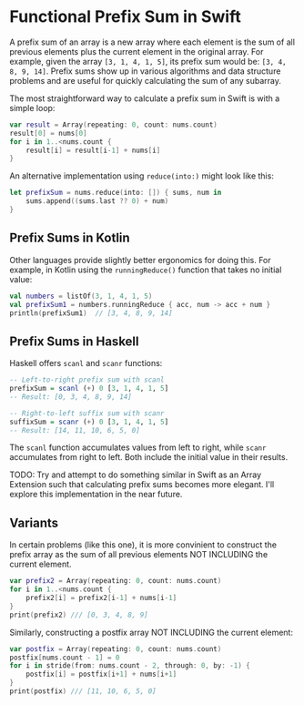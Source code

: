 # Functional Prefix Sum in Swift

A prefix sum of an array is a new array where each element is the sum of all previous elements plus the current element in the original array. For example, given the array `[3, 1, 4, 1, 5]`, its prefix sum would be: `[3, 4, 8, 9, 14]`. Prefix sums show up in various algorithms and data structure problems and are useful for quickly calculating the sum of any subarray.

The most straightforward way to calculate a prefix sum in Swift is with a simple loop:
```swift
var result = Array(repeating: 0, count: nums.count)
result[0] = nums[0]    
for i in 1..<nums.count {
    result[i] = result[i-1] + nums[i]
}
```

An alternative implementation using `reduce(into:)` might look like this:
```swift
let prefixSum = nums.reduce(into: []) { sums, num in
    sums.append((sums.last ?? 0) + num)
}
```

## Prefix Sums in Kotlin
Other languages provide slightly better ergonomics for doing this. For example, in Kotlin using the `runningReduce()` function that takes no initial value:
```kotlin
val numbers = listOf(3, 1, 4, 1, 5)
val prefixSum1 = numbers.runningReduce { acc, num -> acc + num }
println(prefixSum1)  // [3, 4, 8, 9, 14]
```

## Prefix Sums in Haskell
Haskell offers `scanl` and `scanr` functions:
```haskell
-- Left-to-right prefix sum with scanl
prefixSum = scanl (+) 0 [3, 1, 4, 1, 5]
-- Result: [0, 3, 4, 8, 9, 14]

-- Right-to-left suffix sum with scanr
suffixSum = scanr (+) 0 [3, 1, 4, 1, 5]
-- Result: [14, 11, 10, 6, 5, 0]
```

The `scanl` function accumulates values from left to right, while `scanr` accumulates from right to left. Both include the initial value in their results.

TODO: Try and attempt to do something similar in Swift as an Array Extension such that calculating prefix sums becomes more elegant. I'll explore this implementation in the near future.

## Variants
In certain problems (like this one), it is more convinient to construct the prefix array as the sum of all previous elements NOT INCLUDING the current element.

```swift
var prefix2 = Array(repeating: 0, count: nums.count)
for i in 1..<nums.count {
    prefix2[i] = prefix2[i-1] + nums[i-1]
}
print(prefix2) /// [0, 3, 4, 8, 9]
```

Similarly, constructing a postfix array NOT INCLUDING the current element:

```swift
var postfix = Array(repeating: 0, count: nums.count)
postfix[nums.count - 1] = 0
for i in stride(from: nums.count - 2, through: 0, by: -1) {
    postfix[i] = postfix[i+1] + nums[i+1]
}
print(postfix) /// [11, 10, 6, 5, 0]
```
